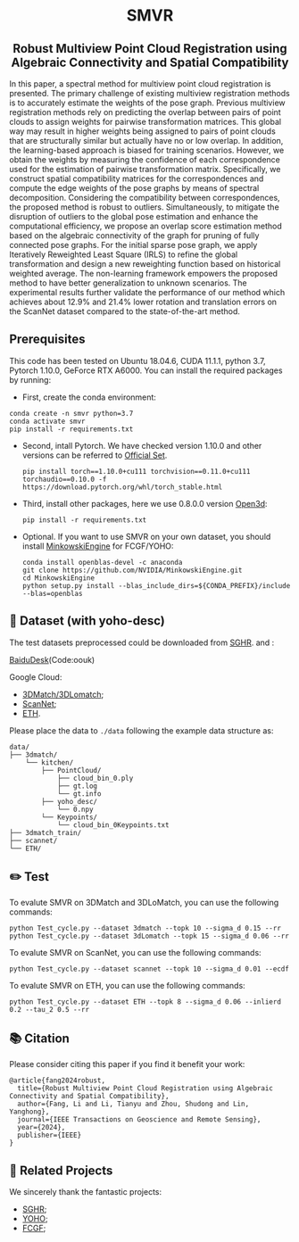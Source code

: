 <h1 align="center"> <p> SMVR</p></h1>
<h2 align="center"> Robust Multiview Point Cloud Registration using Algebraic Connectivity and Spatial Compatibility </h2>

In this paper, a spectral method for multiview point cloud registration is presented. The primary challenge of existing multiview registration methods is to accurately estimate the weights of the pose graph. Previous multiview registration methods rely on predicting the overlap between pairs of point clouds to assign weights for pairwise transformation matrices. This global way may result in higher weights being assigned to pairs of point clouds that are structurally similar but actually have no or low overlap. In addition, the learning-based approach is biased for training scenarios. However, we obtain the weights by measuring the confidence of each correspondence used for the estimation of pairwise transformation matrix. Specifically, we construct spatial compatibility matrices for the correspondences and compute the edge weights of the pose graphs by means of spectral decomposition. Considering the compatibility between correspondences, the proposed method is robust to outliers. Simultaneously, to mitigate the disruption of outliers to the global pose estimation and enhance the computational efficiency, we propose an overlap score estimation method based on the algebraic connectivity of the graph for pruning of fully connected pose graphs. For the initial sparse pose graph, we apply Iteratively Reweighted Least Square (IRLS) to refine the global transformation and design a new reweighting function based on historical weighted average. The non-learning framework empowers the proposed method to have better generalization to unknown scenarios. The experimental results further validate the performance of our method which achieves about 12.9% and 21.4% lower rotation and translation errors on the ScanNet dataset compared to the state-of-the-art method.

## Prerequisites

This code has been tested on Ubuntu 18.04.6, CUDA 11.1.1, python 3.7, Pytorch 1.10.0, GeForce RTX A6000. You can install the required packages by running:

- First, create the conda environment:
```
conda create -n smvr python=3.7
conda activate smvr
pip install -r requirements.txt
```

- Second, intall Pytorch. We have checked version 1.10.0 and other versions can be referred to [Official Set](https://pytorch.org/get-started/previous-versions/).
  ```
  pip install torch==1.10.0+cu111 torchvision==0.11.0+cu111 torchaudio==0.10.0 -f https://download.pytorch.org/whl/torch_stable.html
  ```

- Third, install other packages, here we use 0.8.0.0 version [Open3d](http://www.open3d.org/):
  ```
  pip install -r requirements.txt
  ```

- Optional. If you want to use SMVR on your own dataset, you should install [MinkowskiEngine](https://github.com/NVIDIA/MinkowskiEngine) for FCGF/YOHO:
  ```
  conda install openblas-devel -c anaconda
  git clone https://github.com/NVIDIA/MinkowskiEngine.git
  cd MinkowskiEngine
  python setup.py install --blas_include_dirs=${CONDA_PREFIX}/include --blas=openblas
  ```

## 💾 Dataset (with yoho-desc)
The test datasets preprocessed could be downloaded from [SGHR](https://github.com/WHU-USI3DV/SGHR/tree/master). and :

[BaiduDesk](https://pan.baidu.com/s/1FcAPjmrsJ6EEPLbtf85Irw)(Code:oouk)

Google Cloud:
- [3DMatch/3DLomatch](https://drive.google.com/file/d/1T9fyU2XAYmXwiWZif--j5gP9G8As5cxn/view?usp=sharing);
- [ScanNet](https://drive.google.com/file/d/1GM6ePDDqZ3awJOZpctd3nqy1VgazV6CD/view?usp=sharing);
- [ETH](https://drive.google.com/file/d/1MW8SV44fuFTS5b2XrdADaqH5xRf3sLMk/view?usp=sharing).

Please place the data to ```./data``` following the example data structure as:

```
data/
├── 3dmatch/
    └── kitchen/
        ├── PointCloud/
            ├── cloud_bin_0.ply
            ├── gt.log
            └── gt.info
        ├── yoho_desc/
            └── 0.npy
        └── Keypoints/
            └── cloud_bin_0Keypoints.txt
├── 3dmatch_train/
├── scannet/
└── ETH/
```

## ✏️ Test
To evalute SMVR on 3DMatch and 3DLoMatch, you can use the following commands:
```
python Test_cycle.py --dataset 3dmatch --topk 10 --sigma_d 0.15 --rr
python Test_cycle.py --dataset 3dLomatch --topk 15 --sigma_d 0.06 --rr
```

To evalute SMVR on ScanNet, you can use the following commands:
```
python Test_cycle.py --dataset scannet --topk 10 --sigma_d 0.01 --ecdf
```

To evalute SMVR on ETH, you can use the following commands:
```
python Test_cycle.py --dataset ETH --topk 8 --sigma_d 0.06 --inlierd 0.2 --tau_2 0.5 --rr
```

## 📚 Citation
Please consider citing this paper if you find it benefit your work:

```
@article{fang2024robust,
  title={Robust Multiview Point Cloud Registration using Algebraic Connectivity and Spatial Compatibility},
  author={Fang, Li and Li, Tianyu and Zhou, Shudong and Lin, Yanghong},
  journal={IEEE Transactions on Geoscience and Remote Sensing},
  year={2024},
  publisher={IEEE}
}
```

## 🔗 Related Projects
We sincerely thank the fantastic projects:
- [SGHR](https://github.com/WHU-USI3DV/SGHR/tree/master);
- [YOHO](https://github.com/HpWang-whu/YOHO);
- [FCGF](https://github.com/chrischoy/FCGF);

